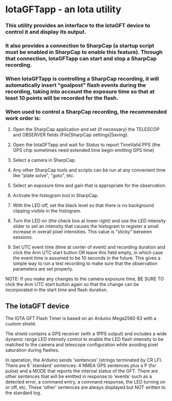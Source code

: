 # IotaGFTapp   - an Iota utility

### This utility provides an interface to the IotaGFT device to control it and display its output.

### It also provides a connection to SharpCap (a startup script must be enabled in SharpCap to enable this feature).  Through that connection, IotaGFTapp can start and stop a SharpCap recording.

### When IotaGFTapp is controlling a SharpCap recording, it will automatically insert "goalpost" flash events during the recording, taking into account the exposure time so that at least 10 points will be recorded for the flash.  

### When used to control a SharpCap recording, the recommended work order is:


1) Open the SharpCap application and set (if necessary) the TELESCOP and OBSERVER fields (File|SharpCap settings|Saving).

2) Open the IotaGFTapp and wait for Status to report TimeValid PPS (the GPS chip sometimes need extended time begin emitting GPS time)

3) Select a camera in SharpCap.

4) Any other SharpCap tools and scripts can be run at any convenient time like "plate solve", "goto", etc.

5) Select an exposure time and gain that is appropriate for the observation.

6) Activate the histogram tool in SharpCap.

7) With the LED off, set the black level so that there is no background clipping visible in the histogram.

8) Turn the LED on (the check box at lower right) and use the LED intensity slider to set an intensity that causes
      the histogram to register a small increase in overall pixel intensities. This value is "sticky" between sessions.

9) Set UTC event time (time at center of event) and recording duration and click the Arm UTC start button OR
      leave this field empty, in which case the event time is assumed to be 10 seconds in the future.
      This gives a simple way to run a test recording to make sure that the observation parameters
      are set properly.


NOTE: If you make any changes to the camera exposure time, BE SURE TO click the Arm UTC start button
           again so that the change can be incorporated in the start time and flash duration.

## The IotaGFT device
The IOTA GFT Flash Timer is based on an Arduino Mega2560 R3 with a custom shield.

The shield contains a GPS receiver (with a 1PPS output) and includes a wide dynamic
range LED intensity control to enable the LED flash intensity to be matched to the
camera and telescope configuration while avoiding pixel saturation during flashes.

In operation, the Arduino sends 'sentences' (strings terminated by CR LF). There are
6 'standard' sentences: 4 NMEA GPS sentences plus a P (for pulse) and a MODE that
reports the internal status of the GFT. There are other sentences that will be emitted
in response to 'events' such as a detected error, a command entry, a command response,
the LED turning on or off, etc. These 'other' sentences are always displayed but NOT
written to the standard log.
